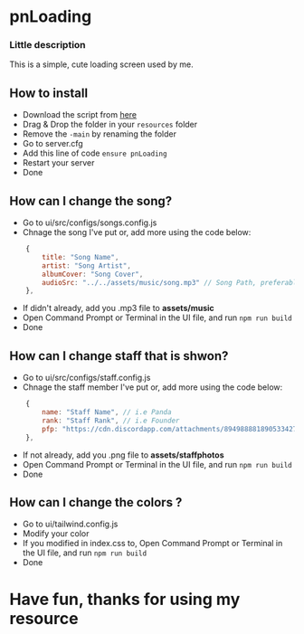 # pnLoading
### Little description
This is a simple, cute loading screen used by me. 


## How to install

- Download the script from [here](https://github.com/PandaRomania/pnLoading/releases/tag/1.0.0)
- Drag & Drop the folder in your `resources` folder
- Remove the `-main` by renaming the folder
- Go to server.cfg
- Add this line of code `ensure pnLoading`
- Restart your server
- Done

## How can I change the song?

- Go to ui/src/configs/songs.config.js
- Chnage the song I've put or, add more using the code below:

```js
    {
        title: "Song Name",
        artist: "Song Artist",
        albumCover: "Song Cover",
        audioSrc: "../../assets/music/song.mp3" // Song Path, preferable to be putten in assets/music
    },
```
- If didn't already, add you .mp3 file to **__assets/music__**
- Open Command Prompt or Terminal in the UI file, and run `npm run build`
- Done

## How can I change staff that is shwon?

- Go to ui/src/configs/staff.config.js
- Chnage the staff member I've put or, add more using the code below:

```js
    {
        name: "Staff Name", // i.e Panda
        rank: "Staff Rank", // i.e Founder
        pfp: "https://cdn.discordapp.com/attachments/894988881890533427/1297301424069415003/db8600dbc8d52937f4e13f66c422e535.png?ex=6735ba5a&is=673468da&hm=53483ddaac42e5b53bb830421d11897981b2220a30e9a50e4673e6e2dbe0efb1&" // use discord cdn if possible, otherwise use assets/staffphotos/yourphoto.png ( example of the path: ../../assets/staffphotos/yourphoto.png )
    },
```
- If not already, add you .png file to **__assets/staffphotos__**
- Open Command Prompt or Terminal in the UI file, and run `npm run build`
- Done

## How can I change the colors ?

- Go to ui/tailwind.config.js
- Modify your color
- If you modified in index.css to, Open Command Prompt or Terminal in the UI file, and run `npm run build`
- Done


# Have fun, thanks for using my resource